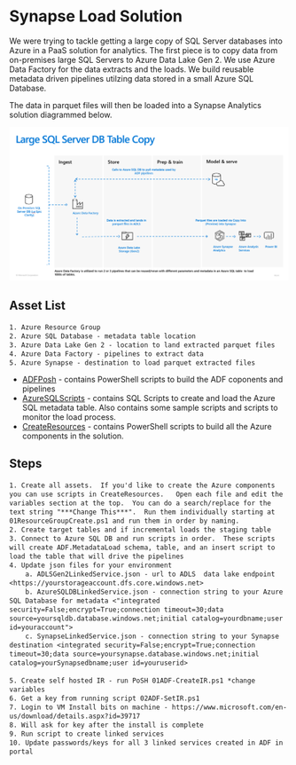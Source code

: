 # Synapse Load Solution 
We were trying to tackle getting a large copy of SQL Server databases into Azure in a PaaS solution for analytics.  The first piece is to copy data from on-premises large SQL Servers to Azure Data Lake Gen 2.  We use Azure Data Factory for the data extracts and the loads.  We build reusable metadata driven pipelines utilzing data stored in a small Azure SQL Database.  
	
The data in parquet files will then be loaded into a Synapse Analytics solution diagrammed below.  

![alt text](https://github.com/hfoley/EDU/blob/master/images/SynapseLoadArchitecture.png?raw=true)

## Asset List 
	1. Azure Resource Group
	2. Azure SQL Database - metadata table location 
	3. Azure Data Lake Gen 2 - location to land extracted parquet files 
	4. Azure Data Factory - pipelines to extract data 
	5. Azure Synapse - destination to load parquet extracted files 
	
* [ADFPosh](https://github.com/hfoley/SynapseLoad/tree/master/ADFPosh)  - contains PowerShell scripts to build the ADF coponents and pipelines 
* [AzureSQLScripts](https://github.com/hfoley/SynapseLoad/tree/master/AzureSQLScripts)   - contains SQL Scripts to create and load the Azure SQL metadata table.  Also contains some sample scripts and scripts to monitor the load process.  
* [CreateResources](https://github.com/hfoley/SynapseLoad/tree/master/CreateResources)   - contains PowerShell scripts to build all the Azure components in the solution. 
 

## Steps
	1. Create all assets.  If you'd like to create the Azure components you can use scripts in CreateResources.   Open each file and edit the variables section at the top.  You can do a search/replace for the text string "***Change This***".  Run them individually starting at 01ResourceGroupCreate.ps1 and run them in order by naming. 
	2. Create target tables and if incremental loads the staging table 
	3. Connect to Azure SQL DB and run scripts in order.  These scripts will create ADF.MetadataLoad schema, table, and an insert script to load the table that will drive the pipelines 
	4. Update json files for your environment 
		a. ADLSGen2LinkedService.json - url to ADLS  data lake endpoint <https://yourstorageaccount.dfs.core.windows.net>
		b. AzureSQLDBLinkedService.json - connection string to your Azure SQL Database for metadata <"integrated security=False;encrypt=True;connection timeout=30;data source=yoursqldb.database.windows.net;initial catalog=yourdbname;user id=youraccount"> 
		c. SynapseLinkedService.json - connection string to your Synapse destination <integrated security=False;encrypt=True;connection timeout=30;data source=yoursynapse.database.windows.net;initial catalog=yourSynapsedbname;user id=youruserid>
		
	5. Create self hosted IR - run PoSH 01ADF-CreateIR.ps1 *change variables
	6. Get a key from running script 02ADF-SetIR.ps1
	7. Login to VM Install bits on machine - https://www.microsoft.com/en-us/download/details.aspx?id=39717
	8. Will ask for key after the install is complete
	9. Run script to create linked services 
	10. Update passwords/keys for all 3 linked services created in ADF in portal 
	
	
	

